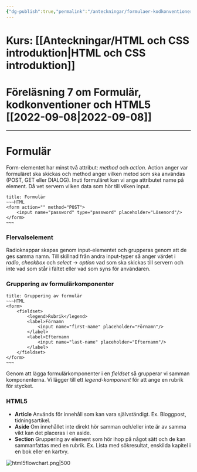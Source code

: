 ```yaml
---
{"dg-publish":true,"permalink":"/anteckningar/formulaer-kodkonventioner-och-html-5/"}
---
```


# Kurs: [[Anteckningar/HTML och CSS introduktion\|HTML och CSS introduktion]]
# Föreläsning 7 om Formulär, kodkonventioner och HTML5 [[2022-09-08\|2022-09-08]]
---

# Formulär
Form-elementet har minst två attribut: *method* och *action*. Action anger var formuläret ska skickas och method anger vilken metod som ska användas (POST, GET eller DIALOG).
Inuti formuläret kan vi ange attributet name på element. Då vet servern vilken data som hör till vilken input.
```ad-info
title: Formulär
~~~HTML
<form action="" method="POST">
	<input name="password" type="password" placeholder="Lösenord"/>
</form>
~~~
```
### Flervalselement
Radioknappar skapas genom input-elementet och grupperas genom att de ges samma namn. Till skillnad från andra input-typer så anger värdet i *radio*, *checkbox* och *select* $\rightarrow$ *option* vad som ska skickas till servern och inte vad som står i fältet eller vad som syns för användaren.
### Gruppering av formulärkomponenter
```ad-info
title: Gruppering av formulär
~~~HTML
<form>
	<fieldset>
		<legend>Rubrik</legend>
		<label>Förnamn
			<input name="first-name" placeholder="Förnamn"/> 
		</label>
		<label>Efternamn
			<input name="last-name" placeholder="Efternamn"/> 
		</label>
	</fieldset>
</form>
~~~
```
Genom att lägga formulärkomponenter i en *fieldset* så grupperar vi samman komponenterna. Vi lägger till ett *legend-komponent* för att ange en rubrik för stycket.

### HTML5
- **Article** Används för innehåll som kan vara självständigt. Ex. Bloggpost, tidningsartikel.
- **Aside** Om innehållet inte direkt hör samman och/eller inte är av samma vikt kan det placeras i en aside.
- **Section** Gruppering av element som hör ihop på något sätt och de kan sammanfattas med en rubrik. Ex. Lista med sökresultat, enskilda kapitel i en bok eller en kartvy.

![html5flowchart.png|500](/img/user/Inkorg/Bilder/html5flowchart.png)